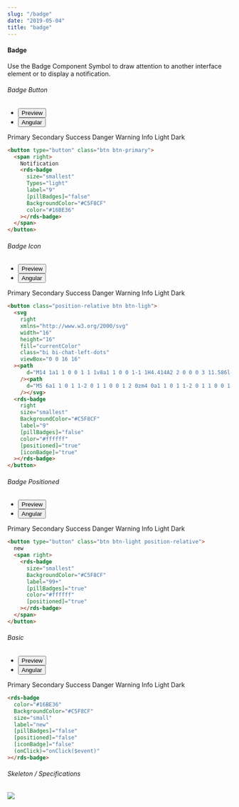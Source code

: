 ```yaml
---
slug: "/badge"
date: "2019-05-04"
title: "badge"
---
```



<!-- CSS only -->
<link href="https://cdn.jsdelivr.net/npm/bootstrap@5.1.3/dist/css/bootstrap.min.css" rel="stylesheet" integrity="sha384-1BmE4kWBq78iYhFldvKuhfTAU6auU8tT94WrHftjDbrCEXSU1oBoqyl2QvZ6jIW3" crossorigin="anonymous">
<link rel="stylesheet" href="../../../../../../../raaghu/src/assets/css/style-elements.css">
<link rel="stylesheet" href="../../../../../../../raaghu/src/assets/css/main.css">

#### Badge

<p class="checkbox-def">Use the Badge Component Symbol to draw attention to another interface element or to display a notification.</p>

<!-- Basic Example -->
<section class="py-4">
    <h6>Badge Button</h6>
    <div class="py-3">
      <div class="cust-tabs">
        <ul class="nav nav-tabs" id="myTab" role="tablist">
          <li class="nav-item" role="presentation">
            <button class="nav-link active" id="PreviewButton-tab" data-bs-toggle="tab" data-bs-target="#PreviewButton" type="button" role="tab" aria-controls="PreviewButton" aria-selected="true">Preview </button>
          </li>
          <li class="nav-item" role="presentation">
            <button class="nav-link" id="AngularButton-tab" data-bs-toggle="tab" data-bs-target="#AngularButton" type="button" role="tab" aria-controls="AngularButton" aria-selected="false"><i class="bi bi-code-slash" style="font-size:1.0rem"></i>Angular</button>
          </li>
        </ul>
      </div>
      <div class="tab-content card border" id="myTabContent">
        <div class="tab-pane fade show active" id="PreviewButton" role="tabpanel" aria-labelledby="PreviewButton-tab">
          <div class="contents bg-light p-5">
            <div class="row">
              <div class="col-12">
                                                <span class="badge badge-primary mx-2 mb-2">Primary</span>
                                                <span class="badge badge-secondary mx-2 mb-2">Secondary</span>
                                                <span class="badge badge-success mx-2 mb-2">Success</span>
                                                <span class="badge badge-danger mx-2 mb-2">Danger</span>
                                                <span class="badge badge-warning mx-2 mb-2">Warning</span>
                                                <span class="badge badge-info mx-2 mb-2">Info</span>
                                                <span class="badge bg-light text-dark mx-2 mb-2">Light</span>
                                                <span class="badge bg-dark mx-2">Dark</span>
                                             </div>
            </div>
          </div>
        </div>
        <div class="tab-pane fade show" id="AngularButton" role="tabpanel" aria-labelledby="AngularButton-tab">
          <div class="contents bg-code">
<div class="row m-0">

```html
<button type="button" class="btn btn-primary">
  <span right>
    Notification
    <rds-badge
      size="smallest"
      Types="light"
      label="9"
      [pillBadges]="false"
      BackgroundColor="#C5F8CF"
      color="#16BE36"
    ></rds-badge>
  </span>
</button>
```

</div>
          </div>
        </div>
      </div>
    </div>
  </section>

<section class="py-4">
    <h6>Badge Icon</h6>
    <div class="py-3">
      <div class="cust-tabs">
        <ul class="nav nav-tabs" id="myTab" role="tablist">
          <li class="nav-item" role="presentation">
            <button class="nav-link active" id="PreviewIcon-tab" data-bs-toggle="tab" data-bs-target="#PreviewIcon" type="button" role="tab" aria-controls="PreviewIcon" aria-selected="true">Preview </button>
          </li>
          <li class="nav-item" role="presentation">
            <button class="nav-link" id="AngularIcon-tab" data-bs-toggle="tab" data-bs-target="#AngularIcon" type="button" role="tab" aria-controls="AngularIcon" aria-selected="false"><i class="bi bi-code-slash" style="font-size:1.0rem"></i>Angular</button>
          </li>
        </ul>
      </div>
      <div class="tab-content card border" id="myTabContent">
        <div class="tab-pane fade show active" id="PreviewIcon" role="tabpanel" aria-labelledby="PreviewIcon-tab">
          <div class="contents bg-light p-5">
            <div class="row">
              <div class="col-12">
                                                <span class="badge badge-primary mx-2 mb-2">Primary</span>
                                                <span class="badge badge-secondary mx-2 mb-2">Secondary</span>
                                                <span class="badge badge-success mx-2 mb-2">Success</span>
                                                <span class="badge badge-danger mx-2 mb-2">Danger</span>
                                                <span class="badge badge-warning mx-2 mb-2">Warning</span>
                                                <span class="badge badge-info mx-2 mb-2">Info</span>
                                                <span class="badge bg-light text-dark mx-2 mb-2">Light</span>
                                                <span class="badge bg-dark mx-2">Dark</span>
                                             </div>
            </div>
          </div>
        </div>
        <div class="tab-pane fade show" id="AngularIcon" role="tabpanel" aria-labelledby="AngularIcon-tab">
          <div class="contents bg-light">
<div class="row bg-dark text-white m-0 p-4">

```html
<button class="position-relative btn btn-ligh">
  <svg
    right
    xmlns="http://www.w3.org/2000/svg"
    width="16"
    height="16"
    fill="currentColor"
    class="bi bi-chat-left-dots"
    viewBox="0 0 16 16"
  ><path
      d="M14 1a1 1 0 0 1 1 1v8a1 1 0 0 1-1 1H4.414A2 2 0 0 0 3 11.586l-2 2V2a1 1 0 0 1 1-1h12zM2 0a2 2 0 0 0-2 2v12.793a.5.5 0 0 0 .854.353l2.853-2.853A1 1 0 0 1 4.414 12H14a2 2 0 0 0 2-2V2a2 2 0 0 0-2-2H2z"
    /><path
      d="M5 6a1 1 0 1 1-2 0 1 1 0 0 1 2 0zm4 0a1 1 0 1 1-2 0 1 1 0 0 1 2 0zm4 0a1 1 0 1 1-2 0 1 1 0 0 1 2 0z"
    /></svg>
  <rds-badge
    right
    size="smallest"
    BackgroundColor="#C5F8CF"
    label="9"
    [pillBadges]="false"
    color="#ffffff"
    [positioned]="true"
    [iconBadge]="true"
  ></rds-badge>
</button>
```

</div>
          </div>
        </div>
      </div>
    </div>
  </section>

<section class="py-4">
    <h6>Badge Positioned</h6>
    <div class="py-3">
      <div class="cust-tabs">
        <ul class="nav nav-tabs" id="myTab" role="tablist">
          <li class="nav-item" role="presentation">
            <button class="nav-link active" id="PreviewPositioned-tab" data-bs-toggle="tab" data-bs-target="#PreviewPositioned" type="button" role="tab" aria-controls="PreviewPositioned" aria-selected="true">Preview </button>
          </li>
          <li class="nav-item" role="presentation">
            <button class="nav-link" id="AngularPositioned-tab" data-bs-toggle="tab" data-bs-target="#AngularPositioned" type="button" role="tab" aria-controls="AngularPositioned" aria-selected="false"><i class="bi bi-code-slash" style="font-size:1.0rem"></i>Angular</button>
          </li>
        </ul>
      </div>
      <div class="tab-content card border" id="myTabContent">
        <div class="tab-pane fade show active" id="PreviewPositioned" role="tabpanel" aria-labelledby="PreviewPositioned-tab">
          <div class="contents bg-light p-5">
            <div class="row">
              <div class="col-12">
                                                <span class="badge badge-primary mx-2 mb-2">Primary</span>
                                                <span class="badge badge-secondary mx-2 mb-2">Secondary</span>
                                                <span class="badge badge-success mx-2 mb-2">Success</span>
                                                <span class="badge badge-danger mx-2 mb-2">Danger</span>
                                                <span class="badge badge-warning mx-2 mb-2">Warning</span>
                                                <span class="badge badge-info mx-2 mb-2">Info</span>
                                                <span class="badge bg-light text-dark mx-2 mb-2">Light</span>
                                                <span class="badge bg-dark mx-2">Dark</span>
                                             </div>
            </div>
          </div>
        </div>
        <div class="tab-pane fade show" id="AngularPositioned" role="tabpanel" aria-labelledby="AngularPositioned-tab">
          <div class="contents bg-light">
<div class="row bg-dark text-white m-0 p-4">

```html
<button type="button" class="btn btn-light position-relative">
  new
  <span right>
    <rds-badge
      size="smallest"
      BackgroundColor="#C5F8CF"
      label="99+"
      [pillBadges]="true"
      color="#ffffff"
      [positioned]="true"
    ></rds-badge>
  </span>
</button>
```

</div>
          </div>
        </div>
      </div>
    </div>
  </section>

<section class="py-4">
    <h6>Basic</h6>
    <div class="py-3">
      <div class="cust-tabs">
        <ul class="nav nav-tabs" id="myTab" role="tablist">
          <li class="nav-item" role="presentation">
            <button class="nav-link active" id="PreviewBasic-tab" data-bs-toggle="tab" data-bs-target="#PreviewBasic" type="button" role="tab" aria-controls="PreviewBasic" aria-selected="true">Preview </button>
          </li>
          <li class="nav-item" role="presentation">
            <button class="nav-link" id="AngularBasic-tab" data-bs-toggle="tab" data-bs-target="#AngularBasic" type="button" role="tab" aria-controls="AngularBasic" aria-selected="false"><i class="bi bi-code-slash" style="font-size:1.0rem"></i>Angular</button>
          </li>
        </ul>
      </div>
      <div class="tab-content card border" id="myTabContent">
        <div class="tab-pane fade show active" id="PreviewBasic" role="tabpanel" aria-labelledby="PreviewBasic-tab">
          <div class="contents bg-light p-5">
            <div class="row">
              <div class="col-12">
                                                <span class="badge badge-primary mx-2 mb-2">Primary</span>
                                                <span class="badge badge-secondary mx-2 mb-2">Secondary</span>
                                                <span class="badge badge-success mx-2 mb-2">Success</span>
                                                <span class="badge badge-danger mx-2 mb-2">Danger</span>
                                                <span class="badge badge-warning mx-2 mb-2">Warning</span>
                                                <span class="badge badge-info mx-2 mb-2">Info</span>
                                                <span class="badge bg-light text-dark mx-2 mb-2">Light</span>
                                                <span class="badge bg-dark mx-2">Dark</span>
                                             </div>
            </div>
          </div>
        </div>
        <div class="tab-pane fade show" id="AngularBasic" role="tabpanel" aria-labelledby="AngularBasic-tab">
          <div class="contents bg-light">
<div class="row bg-dark text-white m-0 p-4">

```html
<rds-badge
  color="#16BE36"
  BackgroundColor="#C5F8CF"
  size="small"
  label="new"
  [pillBadges]="false"
  [positioned]="false"
  [iconBadge]="false"
  (onClick)="onClick($event)"
></rds-badge>
```

</div>
          </div>
        </div>
      </div>
    </div>
  </section>

<div class="py-4">
<!-- Skeleton / Specifications -->

###### Skeleton / Specifications

<div class="py-3">
 <div class="card border p-5">
  <div class="row">
      <div class="col-md-12">
        <img src="https://portal.raaghu.io/images/components/_badge/img-1.png" class="img-fluid">
     </div>
   </div>
   </div>
 </div>
</div>


<!-- JavaScript Bundle with Popper -->
<script src="https://cdn.jsdelivr.net/npm/bootstrap@5.1.3/dist/js/bootstrap.bundle.min.js" integrity="sha384-ka7Sk0Gln4gmtz2MlQnikT1wXgYsOg+OMhuP+IlRH9sENBO0LRn5q+8nbTov4+1p" crossorigin="anonymous"></script>
